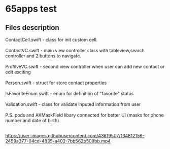 # 65apps test
## Files description
ContactCell.swift - class for init custom cell.<br /><br />
ContactVC.swift - main view controller class with tableview,search controller and 2 buttons to navigate. <br /><br />
ProfilveVC.swift - second view controller when user can add new contact or edit exciting<br /><br />
Person.swift - struct for store contact properties<br /><br />
IsFavoriteEnum.swift - enum for definition of "favorite" status <br /><br />
Validation.swift - class for validate inputed information from user<br /><br />
P.S. pods and AKMaskField libary connected for better UI (masks for phone number and date of birth)<br /><br />



https://user-images.githubusercontent.com/43619507/134812156-2459a377-04cd-4835-a402-7bb562b509bb.mp4

